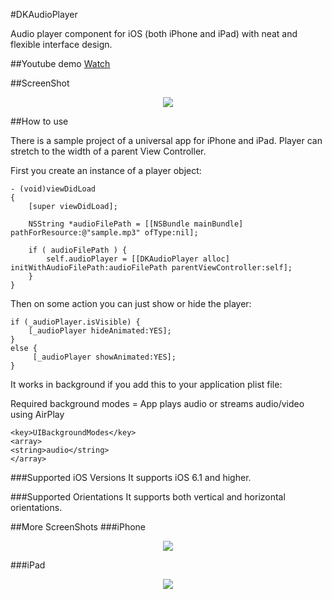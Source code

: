 #DKAudioPlayer

Audio player component for iOS (both iPhone and iPad) with neat and flexible interface design. 

##Youtube demo
<a href="http://youtu.be/By0qU4dhHZ0">Watch</a>

##ScreenShot

<p align="center"><img src="https://github.com/wzbozon/DKAudioPlayer/blob/master/SmallScreenshot.png?raw=true"></p>

##How to use

There is a sample project of a universal app for iPhone and iPad. Player can stretch to the width of a parent View Controller.

First you create an instance of a player object: 
```
- (void)viewDidLoad
{
    [super viewDidLoad];
    
    NSString *audioFilePath = [[NSBundle mainBundle] pathForResource:@"sample.mp3" ofType:nil];
    
    if ( audioFilePath ) {
        self.audioPlayer = [[DKAudioPlayer alloc] initWithAudioFilePath:audioFilePath parentViewController:self];
    }
}
```

Then on some action you can just show or hide the player: 
```
if (_audioPlayer.isVisible) {
	[_audioPlayer hideAnimated:YES];
}
else {
	 [_audioPlayer showAnimated:YES];
}
```

It works in background if you add this to your application plist file: 

Required background modes = App plays audio or streams audio/video using AirPlay

```
<key>UIBackgroundModes</key>
<array>
<string>audio</string>
</array>
```

###Supported iOS Versions 
It supports iOS 6.1 and higher. 

###Supported Orientations 
It supports both vertical and horizontal orientations. 

##More ScreenShots
###iPhone

<p align="center"><img src="https://github.com/wzbozon/DKAudioPlayer/blob/master/iPhoneScreenshot.png?raw=true"></p>

###iPad

<p align="center"><img src="https://github.com/wzbozon/DKAudioPlayer/blob/master/iPadScreenshot.png?raw=true"></p>

